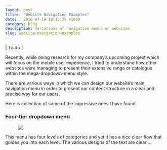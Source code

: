 ```yaml
---
layout: post
title:  "Website Navigation Examples"
date:   2016-07-19 18:16:29 +1000
category: blog
description: Variations of navigation menus on websites
slug: website-navigation-examples
---
```


[ To do ]

Recently, while doing research for my company’s upcoming project which will focus on the mobile user experience, I tried to understand how other websites were managing to present their extensive range or catalogue within the mega-dropdown-menu style.

There are various ways in which we can design our website’s main  navigation menu in order to present our content structure in a clear and precise way for our users.

Here is collection of some of the impressive ones I have found.

### Four-tier dropdown menu

<figure class="tmblr-full" data-orig-height="1130" data-orig-width="2422"><img src="https://68.media.tumblr.com/b8e49318cd489dca5c92ac90d538b5a9/tumblr_inline_oh6fxif6xI1t6hmpi_540.png" data-orig-height="1130" data-orig-width="2422"></figure>

This menu has four levels of categories and yet it has a nice clear flow that guides you into each level. The various designs of the text are clear ...